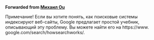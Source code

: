 **Forwarded from [Михаил Ou](https://t.me/Sucumbee)**

Примечание! Если вы хотите понять, как поисковые системы
индексируют веб-сайты, Google предлагает простой учебник, описывающий
эту проблему. Вы можете найти его на https://www.
google.com/search/howsearchworks/.